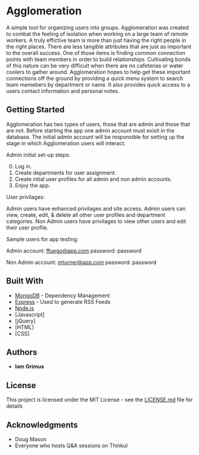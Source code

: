 # Agglomeration

A simple tool for organizing users into groups. Agglomeration was created to
combat the feeling of isolation when working on a large team of remote workers.
A truly effictive team is more than just having the right people in the right
places. There are less tangible attributes that are just as important to the
overall success. One of those items is finding common connection points with
team members in order to build relationships. Cultivating bonds of this nature
can be very difficult when there are no cafeterias or water coolers to gather
around. Agglomeration hopes to help get these important connections off the
ground by providing a quick menu system to search team memebers by department or
name. It also provides quick access to a users contact information and personal
notes.

## Getting Started

Agglomeration has two types of users, those that are admin and those that are
not. Before starting the app one admin account must exisit in the database. The
initial admin account will be responsible for setting up the stage in which
Agglomeration users will interact.

Admin initial set-up steps:

0. Log in.
1. Create departments for user assignment.
1. Create intial user profiles for all admin and non admin accounts.
1. Enjoy the app.

User privilages:

Admin users have enhanced privilages and site access. Admin users can view,
create, edit, & delete all other user profiles and department categories. Non
Admin users have privilages to view other users and edit their user profile.

Sample users for app testing:

Admin account: ffuego@app.com password: password

Non Admin account: mturner@app.com password: password

## Built With

* [MongoDB](https://www.mongodb.com/) - Dependency Management
* [Express](https://rometools.github.io/rome/) - Used to generate RSS Feeds
* [Node.js](https://nodejs.org/en/)
* [Javascript]
* [jQuery]
* [HTML]
* [CSS]

## Authors

* **Iam Grimus**

## License

This project is licensed under the MIT License - see the
[LICENSE.md](LICENSE.md) file for details

## Acknowledgments

* Doug Mason
* Everyone who hosts Q&A sessions on Thinkul
